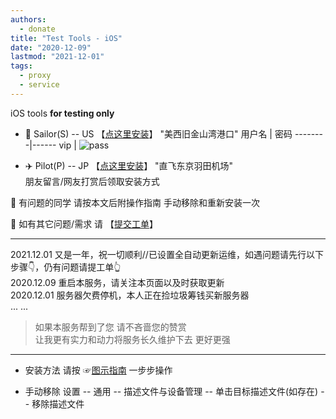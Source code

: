 ```yaml
---
authors:
  - donate
title: "Test Tools - iOS"
date: "2020-12-09"
lastmod: "2021-12-01"
tags:
  - proxy
  - service
---
```


iOS tools **for testing only**

<!--more-->
- 🚢 Sailor(S) -- US  【[点这里安装](http://go.000095.xyz/)】  "美西旧金山湾港口"
用户名 | 密码
--------|------
vip | ![pass](https://img11.360buyimg.com/ddimg/jfs/t1/209396/22/5565/572/616b9df4E12c310de/bb43c62f21c81de7.png)


- ✈️ Pilot(P) -- JP  【[点这里安装](http://gov.000095.xyz/)】     "直飞东京羽田机场"  
朋友留言/网友打赏后领取安装方式  
 

🌟 有问题的同学 请按本文后附操作指南 手动移除和重新安装一次

🌟 如有其它问题/需求 请 【[提交工单](https://docs.qq.com/form/page/DSVBzdXlSUHhLZlJO?_w_tencentdocx_form=1)】 

---
2021.12.01  又是一年，祝一切顺利//已设置全自动更新运维，如遇问题请先行以下步骤👇，仍有问题请提工单👆  
2020.12.09  重启本服务，请关注本页面以及时获取更新  
2020.12.01  服务器欠费停机，本人正在捡垃圾筹钱买新服务器  
... ...

> 如果本服务帮到了您 请不吝啬您的赞赏  
> 让我更有实力和动力将服务长久维护下去 更好更强

---
- 安装方法
请按 ☞[图示指南](https://vkceyugu.cdn.bspapp.com/VKCEYUGU-imgbed/3349fc79-ef70-4fc0-b709-c339c8b203c8.jpg "图示指南") 一步步操作 


- 手动移除
设置 -- 通用 -- 描述文件与设备管理 -- 单击目标描述文件(如存在) -- 移除描述文件


